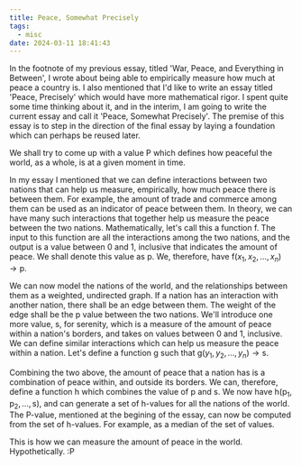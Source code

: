 ```yaml
---
title: Peace, Somewhat Precisely
tags:
  - misc
date: 2024-03-11 18:41:43
---
```



In the footnote of my previous essay, titled 'War, Peace, and Everything in Between', I wrote about being able to empirically measure how much at peace a country is. I also mentioned that I'd like to write an essay titled 'Peace, Precisely' which would have more mathematical rigor. I spent quite some time thinking about it, and in the interim, I am going to write the current essay and call it 'Peace, Somewhat Precisely'. The premise of this essay is to step in the direction of the final essay by laying a foundation which can perhaps be reused later.

We shall try to come up with a value $\text{P}$ which defines how peaceful the world, as a whole, is at a given moment in time.  

In my essay I mentioned that we can define interactions between two nations that can help us measure, empirically, how much peace there is between them. For example, the amount of trade and commerce among them can be used as an indicator of peace between them. In theory, we can have many such interactions that together help us measure the peace between the two nations. Mathematically, let's call this a function $\text{f}$. The input to this function are all the interactions among the two nations, and the output is a value between 0 and 1, inclusive that indicates the amount of peace. We shall denote this value as $\text{p}$. We, therefore, have $\text{f}(x_1, x_2, \ldots, x_n) \to \text{p}$.  

We can now model the nations of the world, and the relationships between them as a weighted, undirected graph. If a nation has an interaction with another nation, there shall be an edge between them. The weight of the edge shall be the $\text{p}$ value between the two nations. We'll introduce one more value, $\text{s}$, for serenity, which is a measure of the amount of peace within a nation's borders, and takes on values between 0 and 1, inclusive. We can define similar interactions which can help us measure the peace within a nation. Let's define a function $\text{g}$ such that $\text{g}(y_1, y_2, \ldots, y_n) \to \text{s}$.  

Combining the two above, the amount of peace that a nation has is a combination of peace within, and outside its borders. We can, therefore, define a function $\text{h}$ which combines the value of $\text{p}$ and $\text{s}$. We now have $\text{h}(\text{p}_1, \text{p}_2, \ldots, \text{s})$, and can generate a set of $\text{h}$-values for all the nations of the world. The $\text{P}$-value, mentioned at the begining of the essay, can now be computed from the set of $\text{h}$-values. For example, as a median of the set of values.  

This is how we can measure the amount of peace in the world. Hypothetically. :P